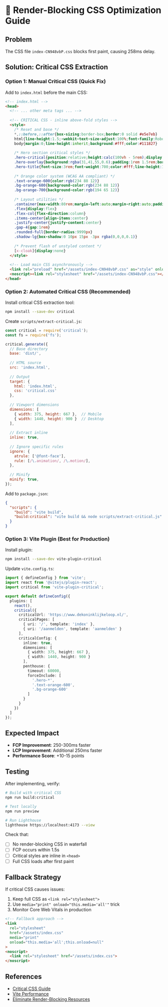 # 🎨 Render-Blocking CSS Optimization Guide

## Problem
The CSS file `index-CN948vbP.css` blocks first paint, causing 258ms delay.

## Solution: Critical CSS Extraction

### Option 1: Manual Critical CSS (Quick Fix)

Add to `index.html` before the main CSS:

```html
<!-- index.html -->
<head>
  <!-- ... other meta tags ... -->
  
  <!-- CRITICAL CSS - inline above-fold styles -->
  <style>
    /* Reset and base */
    *,::before,::after{box-sizing:border-box;border:0 solid #e5e7eb}
    html{line-height:1.5;-webkit-text-size-adjust:100%;font-family:Roboto,system-ui,sans-serif}
    body{margin:0;line-height:inherit;background:#fff;color:#111827}
    
    /* Hero section critical styles */
    .hero-critical{position:relative;height:calc(100vh - 5rem);display:flex;align-items:center;justify-content:center}
    .hero-overlay{background:rgba(31,41,55,0.6);padding:1rem 1.5rem;border-radius:0.5rem;text-align:center;width:100%;max-width:80rem}
    .hero-title{font-size:3rem;font-weight:700;color:#fff;line-height:1.2;text-shadow:0 2px 4px rgba(0,0,0,0.8)}
    
    /* Orange color system (WCAG AA compliant) */
    .text-orange-600{color:rgb(234 88 12)}
    .bg-orange-600{background-color:rgb(234 88 12)}
    .bg-orange-700{background-color:rgb(194 65 12)}
    
    /* Layout utilities */
    .container{max-width:80rem;margin-left:auto;margin-right:auto;padding-left:1rem;padding-right:1rem}
    .flex{display:flex}
    .flex-col{flex-direction:column}
    .items-center{align-items:center}
    .justify-center{justify-content:center}
    .gap-4{gap:1rem}
    .rounded-full{border-radius:9999px}
    .shadow-lg{box-shadow:0 10px 15px -3px rgba(0,0,0,0.1)}
    
    /* Prevent flash of unstyled content */
    [x-cloak]{display:none}
  </style>
  
  <!-- Load main CSS asynchronously -->
  <link rel="preload" href="/assets/index-CN948vbP.css" as="style" onload="this.onload=null;this.rel='stylesheet'">
  <noscript><link rel="stylesheet" href="/assets/index-CN948vbP.css"></noscript>
</head>
```

### Option 2: Automated Critical CSS (Recommended)

Install critical CSS extraction tool:

```bash
npm install --save-dev critical
```

Create `scripts/extract-critical.js`:

```javascript
const critical = require('critical');
const fs = require('fs');

critical.generate({
  // Base directory
  base: 'dist/',
  
  // HTML source
  src: 'index.html',
  
  // Output
  target: {
    html: 'index.html',
    css: 'critical.css'
  },
  
  // Viewport dimensions
  dimensions: [
    { width: 375, height: 667 },  // Mobile
    { width: 1440, height: 900 }  // Desktop
  ],
  
  // Extract inline
  inline: true,
  
  // Ignore specific rules
  ignore: {
    atrule: ['@font-face'],
    rule: [/\.animation/, /\.motion/],
  },
  
  // Minify
  minify: true,
});
```

Add to `package.json`:

```json
{
  "scripts": {
    "build": "vite build",
    "build:critical": "vite build && node scripts/extract-critical.js"
  }
}
```

### Option 3: Vite Plugin (Best for Production)

Install plugin:

```bash
npm install --save-dev vite-plugin-critical
```

Update `vite.config.ts`:

```typescript
import { defineConfig } from 'vite';
import react from '@vitejs/plugin-react';
import critical from 'vite-plugin-critical';

export default defineConfig({
  plugins: [
    react(),
    critical({
      criticalUrl: 'https://www.dekoninklijkeloop.nl/',
      criticalPages: [
        { uri: '/', template: 'index' },
        { uri: '/aanmelden', template: 'aanmelden' }
      ],
      criticalConfig: {
        inline: true,
        dimensions: [
          { width: 375, height: 667 },
          { width: 1440, height: 900 }
        ],
        penthouse: {
          timeout: 60000,
          forceInclude: [
            '.hero-*',
            '.text-orange-600',
            '.bg-orange-600'
          ]
        }
      }
    })
  ]
});
```

## Expected Impact

- **FCP Improvement**: 250-300ms faster
- **LCP Improvement**: Additional 250ms faster
- **Performance Score**: +10-15 points

## Testing

After implementing, verify:

```bash
# Build with critical CSS
npm run build:critical

# Test locally
npm run preview

# Run Lighthouse
lighthouse https://localhost:4173 --view
```

Check that:
- [ ] No render-blocking CSS in waterfall
- [ ] FCP occurs within 1.5s
- [ ] Critical styles are inline in `<head>`
- [ ] Full CSS loads after first paint

## Fallback Strategy

If critical CSS causes issues:

1. Keep full CSS as `<link rel="stylesheet">`
2. Use `media="print" onload="this.media='all'"` trick
3. Monitor Core Web Vitals in production

```html
<!-- Fallback approach -->
<link 
  rel="stylesheet" 
  href="/assets/index.css"
  media="print"
  onload="this.media='all';this.onload=null"
>
<noscript>
  <link rel="stylesheet" href="/assets/index.css">
</noscript>
```

## References

- [Critical CSS Guide](https://web.dev/extract-critical-css/)
- [Vite Performance](https://vitejs.dev/guide/performance.html)
- [Eliminate Render-Blocking Resources](https://developer.chrome.com/docs/lighthouse/performance/render-blocking-resources/)